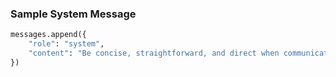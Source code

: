 ### Sample System Message

```python
messages.append({
    "role": "system",
    "content": "Be concise, straightforward, and direct when communicating with other agents."
})
```
